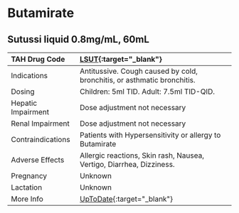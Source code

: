 # Butamirate

## Sutussi liquid 0.8mg/mL, 60mL

| TAH Drug Code      | [LSUT](https://www.tahsda.org.tw/drugs/hissearch.php?drug_code=LSUT){:target="_blank"}      |
|:-------------------|:--------------------------------------------------------------------------------------------|
| Indications        | Antitussive. Cough caused by cold, bronchitis, or asthmatic bronchitis.                     |
| Dosing             | Children: 5ml TID. Adult: 7.5ml TID-QID.                                                    |
| Hepatic Impairment | Dose adjustment not necessary                                                               |
| Renal Impairment   | Dose adjustment not necessary                                                               |
| Contraindications  | Patients with Hypersensitivity or allergy to Butamirate                                     |
| Adverse Effects    | Allergic reactions, Skin rash, Nausea, Vertigo, Diarrhea, Dizziness.                        |
| Pregnancy          | Unknown                                                                                     |
| Lactation          | Unknown                                                                                     |
| More Info          | [UpToDate](https://www.uptodate.com/contents/butamirate-drug-information){:target="_blank"} |

